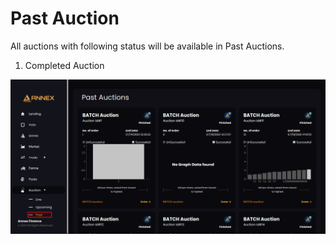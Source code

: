 # Past Auction

All auctions with following status will be available in Past Auctions.

1. Completed Auction 

![](../../../.gitbook/assets/past-auction%20%281%29%20%281%29.png)

